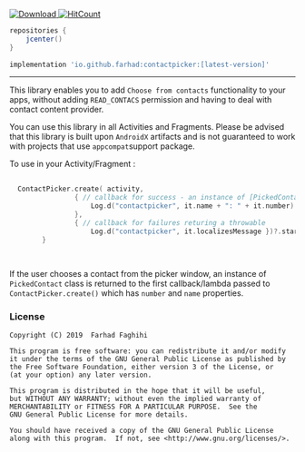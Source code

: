 [ ![Download](https://api.bintray.com/packages/farhad/maven/contactpicker/images/download.svg) ](https://bintray.com/farhad/maven/contactpicker/_latestVersion) [![HitCount](http://hits.dwyl.io/farhad/contact-picker.svg)](http://hits.dwyl.io/farhad/contact-picker)

```groovy
repositories {
	jcenter()
}
	
implementation 'io.github.farhad:contactpicker:[latest-version]'
```
---

This library enables you to add `Choose from contacts` functionality to your apps, without adding `READ_CONTACS` permission and having to deal with contact content provider. 

You can use this library in all Activities and Fragments. Please be advised that this library is built upon `AndroidX` artifacts and is not guaranteed to work with projects that use `appcompat`support package.

To use in your Activity/Fragment :

```kotlin
  
  ContactPicker.create( activity,
                { // callback for success - an instance of [PickedContact] class is returned 
                	Log.d("contactpicker", it.name + ": " + it.number)
                },
                { // callback for failures returing a throwable
                	Log.d("contactpicker", it.localizesMessage })?.start()
        }
        
        
```

If the user chooses a contact from the picker window, an instance of `PickedContact` class is returned to the first callback/lambda passed to `ContactPicker.create()` which has `number` and `name` properties.
 

### License

    Copyright (C) 2019  Farhad Faghihi

    This program is free software: you can redistribute it and/or modify
    it under the terms of the GNU General Public License as published by
    the Free Software Foundation, either version 3 of the License, or
    (at your option) any later version.

    This program is distributed in the hope that it will be useful,
    but WITHOUT ANY WARRANTY; without even the implied warranty of
    MERCHANTABILITY or FITNESS FOR A PARTICULAR PURPOSE.  See the
    GNU General Public License for more details.

    You should have received a copy of the GNU General Public License
    along with this program.  If not, see <http://www.gnu.org/licenses/>.
